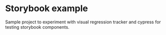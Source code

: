 # Storybook example

Sample project to experiment with visual regression tracker and cypress for testing storybook components.
